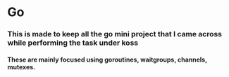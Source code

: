 # Go
### This is made to keep all the go mini project that I came across while performing the task under koss
#### These are mainly focused using goroutines, waitgroups, channels, mutexes.
